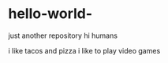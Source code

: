 # hello-world-
just another repository 
hi humans 

i like tacos and pizza 
i like to play video games 
